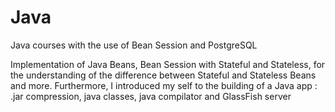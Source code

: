 # Java
Java courses with the use of Bean Session and PostgreSQL

Implementation of Java Beans, Bean Session with Stateful and Stateless, for the understanding of the difference between Stateful and Stateless Beans and more. Furthermore, I introduced my self to the building of a Java app : .jar compression, java classes, java compilator and GlassFish server
